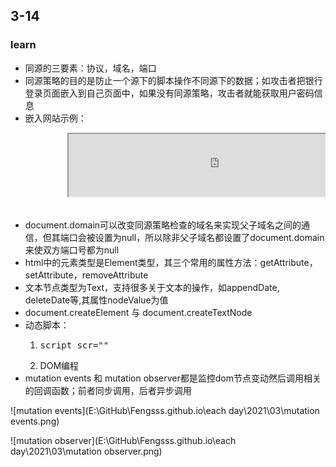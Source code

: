 ## 3-14



### learn

<ul>
    <li>同源的三要素：协议，域名，端口</li>
    <li>同源策略的目的是防止一个源下的脚本操作不同源下的数据；如攻击者把银行登录页面嵌入到自己页面中，如果没有同源策略，攻击者就能获取用户密码信息</li>
    <li>嵌入网站示例：
        <pre>
        <iframe src="http://www.w3school.com.cn/html/html_iframe.asp" width=100% height="100"></iframe>
    	</pre>
    </li>
    <li>document.domain可以改变同源策略检查的域名来实现父子域名之间的通信，但其端口会被设置为null，所以除非父子域名都设置了document.domain来使双方端口号都为null</li>
    <li>html中的元素类型是Element类型，其三个常用的属性方法：getAttribute，setAttribute，removeAttribute</li>
    <li>文本节点类型为Text，支持很多关于文本的操作，如appendDate, deleteDate等,其属性nodeValue为值</li>
    <li>document.createElement 与 document.createTextNode</li>
    <li>动态脚本：
        <ol>
            <li><pre>script scr=""</pre></li>
            <li>DOM编程</li>
        </ol>
    </li>
    <li>mutation events 和 mutation observer都是监控dom节点变动然后调用相关的回调函数；前者同步调用，后者异步调用</li>
</ul>



<ul>
    
</ul>

![mutation events](E:\GitHub\Fengsss.github.io\each day\2021\03\mutation events.png)





![mutation observer](E:\GitHub\Fengsss.github.io\each day\2021\03\mutation observer.png)